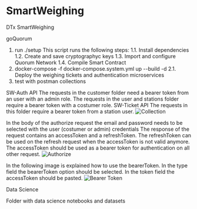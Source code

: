 # SmartWeighing
DTx SmartWeighing 

goQuorum

1. run ./setup
  This script runs the following steps:
  1.1. Install dependencies
  1.2. Create and save cryptographyc keys
  1.3. Import and configure Quorum Network
  1.4. Compile Smart Contract
2. docker-compose -f docker-compose.system.yml up --build -d
  2.1. Deploy the weighing tickets and authentication microservices
3. test with postman collections

SW-Auth API
The requests in the customer folder need a bearer token from an user with an admin role.
The requests in the user and stations folder require a bearer token with a costumer role.
SW-Ticket API
The requests in this folder require a bearer token from a station user.
![Collection](https://user-images.githubusercontent.com/77673690/154709712-f06d1bdd-2bea-4e59-8064-b58b56c0c452.png)

In the body of the authorize request the email and password needs to be selected with the user (costumer or admin) credentials
The response of the request contains an accessToken and a refreshToken.
The refreshToken can be used on the refresh request when the accessToken is not valid anymore.
The accessToken should be used as a bearer token for authentication on all other request.
![Authorize](https://user-images.githubusercontent.com/77673690/154719091-22e47aa0-6410-4b95-9633-63ed08950b42.png)

In the following image is explained how to use the bearerToken.
In the type field the bearerToken option should be selected.
In the token field the accessToken should be pasted.
![Bearer Token](https://user-images.githubusercontent.com/77673690/154719050-ad8e0209-5eb9-40de-87e7-81fce04ea220.png)




Data Science

Folder with data science notebooks and datasets
